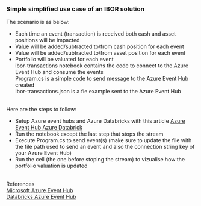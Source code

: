 ### Simple simplified use case of an IBOR solution
The scenario is as below:
* Each time an event (transaction) is received both cash and asset positions will be impacted
* Value will be added/subtracted to/from cash position for each event
* Value will be added/subtracted to/from asset position for each event
* Portfolio will be valuated for each event
<br> ibor-transactions notebook contains the code to connect to the Azure Event Hub and consume the events
<br> Program.cs is a simple code to send message to the Azure Event Hub created
<br> Ibor-transactions.json is a fie example sent to the Azure Event Hub

<br>Here are the steps to follow:
* Setup Azure event hubs and Azure Databricks with this article [Azure Event Hub Azure Databrick](https://medium.com/@tiwesley/azure-event-hubs-azure-databricks-2e3dc5389b0d)
* Run the notebook except the last step that stops the stream
* Execute Program.cs to send event(s) (make sure to update the file with the file path used to send an event and also the connection string key of your Azure Event Hub)
* Run the cell (the one before stoping the stream) to vizualise how the portfolio valuation is updated

<br> References
<br>[Microsoft Azure Event Hub](https://docs.microsoft.com/en-us/azure/event-hubs/event-hubs-dotnet-standard-getstarted-send)
<br>[Databricks Azure Event Hub](https://docs.databricks.com/spark/latest/structured-streaming/streaming-event-hubs.html)

